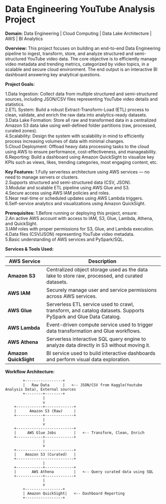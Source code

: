 # Data Engineering YouTube Analysis Project
**Domain:** Data Engineering | Cloud Computing | Data Lake Architecture | AWS | BI Analytics

**Overview:**
This project focuses on building an end-to-end Data Engineering pipeline to ingest, transform, store, and analyze structured and semi-structured YouTube video data. The core objective is to efficiently manage video metadata and trending metrics, categorized by video topics, in a scalable and secure cloud environment. The end output is an interactive BI dashboard answering key analytical questions.

**Project Goals:**

1.Data Ingestion: Collect data from multiple structured and semi-structured sources, including JSON/CSV files representing YouTube video details and statistics.  
2.ETL System: Build a robust Extract-Transform-Load (ETL) process to clean, validate, and enrich the raw data into analytics-ready datasets.  
3.Data Lake Formation: Store all raw and transformed data in a centralized Amazon S3 data lake using well-defined folder partitions (raw, processed, curated zones).  
4.Scalability: Design the system with scalability in mind to efficiently process increasing volumes of data with minimal changes.  
5.Cloud Deployment: Offload heavy data processing tasks to the cloud using AWS to ensure performance, cost-effectiveness, and manageability.  
6.Reporting: Build a dashboard using Amazon QuickSight to visualize key KPIs such as views, likes, trending categories, most engaging content, etc.

**Key Features:**
1.Fully serverless architecture using AWS services — no need to manage servers or clusters.  
2.Supports structured and semi-structured data (CSV, JSON).  
3.Modular and scalable ETL pipeline using AWS Glue and S3.  
4.Secure access using AWS IAM policies and roles.  
5.Near real-time or scheduled updates using AWS Lambda triggers.  
6.Self-service analytics and visualizations using Amazon QuickSight.  

**Prerequisites:**
1.Before running or deploying this project, ensure:  
2.An active AWS account with access to IAM, S3, Glue, Lambda, Athena, and QuickSight.  
3.IAM roles with proper permissions for S3, Glue, and Lambda execution.  
4.Data files (CSV/JSON) representing YouTube video metadata.  
5.Basic understanding of AWS services and PySpark/SQL.  

**Services & Tools Used:**

| AWS Service           | Description                                                                                                    |
| --------------------- | -------------------------------------------------------------------------------------------------------------- |
| **Amazon S3**         | Centralized object storage used as the data lake to store raw, processed, and curated datasets.                |
| **AWS IAM**           | Securely manage user and service permissions across AWS services.                                              |
| **AWS Glue**          | Serverless ETL service used to crawl, transform, and catalog datasets. Supports PySpark and Glue Data Catalog. |
| **AWS Lambda**        | Event-driven compute service used to trigger data transformation and Glue workflows.                           |
| **AWS Athena**        | Serverless interactive SQL query engine to analyze data directly in S3 without moving it.                      |
| **Amazon QuickSight** | BI service used to build interactive dashboards and perform visual data exploration.                           |

**Workflow Architecture:**

            +-----------------+
            |   Raw Data      |   <-- JSON/CSV from Kaggle(Youtube Analysis Data), External sources
            +--------+--------+
                     |
                     v
        +------------+-------------+
        |      Amazon S3 (Raw)     |
        +------------+-------------+
                     |
                     v
        +--------------------------+
        |     AWS Glue Jobs        |   <-- Transform, Clean, Enrich
        +------------+-------------+
                     |
                     v
        +--------------------------+
        |    Amazon S3 (Curated)   |
        +--------------------------+
                     |
        +------------+-------------+
        |       AWS Athena         |   <-- Query curated data using SQL
        +------------+-------------+
                     |
                     v
            +-----------------+
            | Amazon QuickSight|   <-- Dashboard Reporting
            +-----------------+




